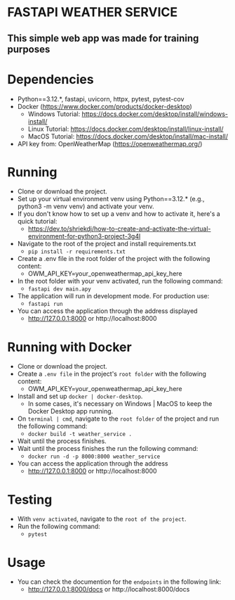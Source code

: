 FASTAPI WEATHER SERVICE
===============================
## This simple web app was made for training purposes

Dependencies
===============================

- Python==3.12.*, fastapi, uvicorn, httpx, pytest, pytest-cov
- Docker (https://www.docker.com/products/docker-desktop)
  - Windows Tutorial: https://docs.docker.com/desktop/install/windows-install/
  - Linux Tutorial: https://docs.docker.com/desktop/install/linux-install/
  - MacOS Tutorial: https://docs.docker.com/desktop/install/mac-install/
- API key from: OpenWeatherMap (https://openweathermap.org/)

Running
===============================
- Clone or download the project.
- Set up your virtual environment venv using Python==3.12.* (e.g., python3 -m venv venv) and activate your venv.
- If you don't know how to set up a venv and how to activate it, here's a quick tutorial:
  - https://dev.to/shriekdj/how-to-create-and-activate-the-virtual-environment-for-python3-project-3g4l
- Navigate to the root of the project and install requirements.txt
  - `pip install -r requirements.txt`
- Create a .env file in the root folder of the project with the following content:
  - OWM_API_KEY=your_openweathermap_api_key_here
- In the root folder with your venv activated, run the following command: 
  - `fastapi dev main.apy`
- The application will run in development mode. For production use: 
  - `fastapi run`
- You can access the application through the address displayed
  - http://127.0.0.1:8000 or http://localhost:8000

Running with Docker
===============================
- Clone or download the project.
- Create a `.env file` in the project's `root folder` with the following content:
  - OWM_API_KEY=your_openweathermap_api_key_here
- Install and set up `docker | docker-desktop`.
  - In some cases, it's necessary on Windows | MacOS to keep the Docker Desktop app running.
- On `terminal | cmd`, navigate to the `root folder` of the project and run the following command: 
  - `docker build -t weather_service .`
- Wait until the process finishes.
- Wait until the process finishes the run the following command: 
  - `docker run -d -p 8000:8000 weather_service`
- You can access the application through the address 
  - http://127.0.0.1:8000 or http://localhost:8000

Testing
===============================
- With `venv activated`, navigate to the `root of the project`.
- Run the following command: 
  - `pytest`

Usage
===============================
- You can check the documention for the `endpoints` in the following link:
  - http://127.0.0.1:8000/docs or http://localhost:8000/docs